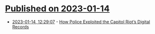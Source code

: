 # [Published on 2023-01-14](index.md)

* [2023-01-14, 12:29:07](https://news.ycombinator.com/item?id=34379758) - [How Police Exploited the Capitol Riot’s Digital Records](https://spectrum.ieee.org/capitol-riot)
